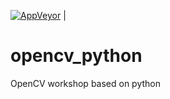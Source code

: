 [![AppVeyor](https://ci.appveyor.com/api/projects/status/pirahansiah/opencv-python?svg=true)](https://ci.appveyor.com/api/projects/status/pirahansiah/opencv-python?svg=true) |




# opencv_python
OpenCV workshop based on python 

